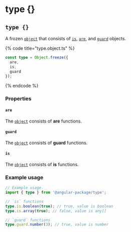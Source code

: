 # type {}

## `type {}`

A frozen [`object`](https://developer.mozilla.org/en-US/docs/Web/JavaScript/Reference/Global\_Objects/Object) that consists of [`is`](../is/is-is.md), [`are`](are-are.md), and [`guard`](../guard/guard-guard.md) objects.

{% code title="type.object.ts" %}
```typescript
const type = Object.freeze({
  are,
  is,
  guard
});
```
{% endcode %}

### Properties

#### `are`

The [`object`](https://developer.mozilla.org/en-US/docs/Web/JavaScript/Reference/Global\_Objects/Object) consists of **are** functions.

#### `guard`

The [`object`](https://developer.mozilla.org/en-US/docs/Web/JavaScript/Reference/Global\_Objects/Object) consists of **guard** functions.

#### `is`

The [`object`](https://developer.mozilla.org/en-US/docs/Web/JavaScript/Reference/Global\_Objects/Object) consists of **is** functions.

### Example usage

```typescript
// Example usage.
import { type } from '@angular-package/type';

// `is` functions
type.is.boolean(true); // true, value is boolean
type.is.array(true); // false, value is any[]

// `guard` functions
type.guard.number(3); // true, value is number
```
